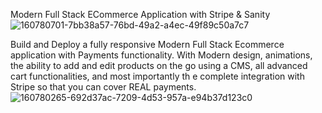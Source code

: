 Modern Full Stack ECommerce Application with Stripe & Sanity
![160780701-7bb38a57-76bd-49a2-a4ec-49f89c50a7c7](https://user-images.githubusercontent.com/105991587/216105246-e8ac646c-5bf5-4d90-a18e-205700f88c0d.png)

Build and Deploy a fully responsive Modern Full Stack Ecommerce application with Payments functionality. With Modern design, animations, the ability to add and edit products on the go using a CMS, all advanced cart functionalities, and most importantly th
e complete integration with Stripe so that you can cover REAL payments.
![160780265-692d37ac-7209-4d53-957a-e94b37d123c0](https://user-images.githubusercontent.com/105991587/216106632-66b8c03f-a09b-462c-9ad9-aa7dd4acb6be.png)


